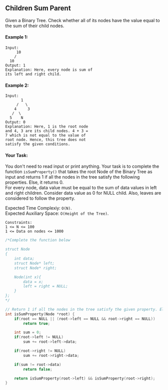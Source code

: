 ## Children Sum Parent

Given a Binary Tree. Check whether all of its nodes have the value equal to the sum of their child nodes.

#### Example 1:

```
Input:
     10
    /
  10
Output: 1
Explanation: Here, every node is sum of
its left and right child.
```

#### Example 2:

```
Input:
       1
     /   \
    4     3
   /  \
  5    N
Output: 0
Explanation: Here, 1 is the root node
and 4, 3 are its child nodes. 4 + 3 =
7 which is not equal to the value of
root node. Hence, this tree does not
satisfy the given conditions.
```

#### Your Task:

You don't need to read input or print anything. Your task is to complete the function `isSumProperty()` that takes the root Node of the Binary Tree as input and returns 1 if all the nodes in the tree satisfy the following properties. Else, it returns 0.  
For every node, data value must be equal to the sum of data values in left and right children. Consider data value as 0 for NULL child. Also, leaves are considered to follow the property.

Expected Time Complexiy: `O(N)`.  
Expected Auxiliary Space: `O(Height of the Tree)`.

```
Constraints:
1 <= N <= 100
1 <= Data on nodes <= 1000
```

```c++
/*Complete the function below

struct Node
{
    int data;
    struct Node* left;
    struct Node* right;

    Node(int x){
        data = x;
        left = right = NULL;
    }
};
*/

// Return 1 if all the nodes in the tree satisfy the given property. Else return 0
int isSumProperty(Node *root) {
    if(root == NULL || (root->left == NULL && root->right == NULL))
        return true;

    int sum = 0;
    if(root->left != NULL)
        sum += root->left->data;

    if(root->right != NULL)
        sum += root->right->data;

    if(sum != root->data)
        return false;

    return isSumProperty(root->left) && isSumProperty(root->right);
}
```
